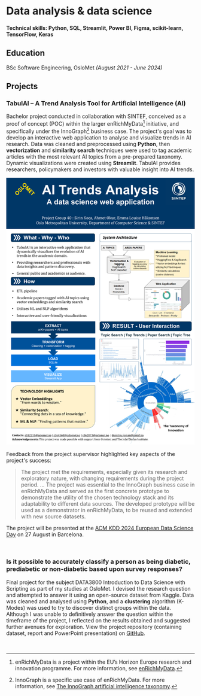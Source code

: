 # Data analysis & data science

#### Technical skills: Python, SQL, Streamlit, Power BI, Figma, scikit-learn, TensorFlow, Keras

## Education
BSc Software Engineering, OsloMet _(August 2021 - June 2024)_

## Projects
### TabulAI – A Trend Analysis Tool for Artificial Intelligence (AI)
Bachelor project conducted in collaboration with SINTEF, conceived as a proof of concept (POC) within the larger enRichMyData[^1] initiative, and specifically under the InnoGraph[^2] business case. The project's goal was to develop an interactive web application to analyse and visualize trends in AI research. Data was cleaned and preprocessed using **Python**, then  **vectorization** and **similarity search** techniques were used to tag academic articles with the most relevant AI topics from a pre-prepared taxonomy. Dynamic visualizations were created using **Streamlit**. TabulAI provides researchers, policymakers and investors with valuable insight into AI trends.  

<img src="/docs/assets/img/TabulAI-IT-Expo-Poster - 1.png" width=700>

Feedback from the project supervisor highlighted key aspects of the project's success:

> The project met the requirements, especially given its research and exploratory nature, with changing requirements during the project period. ... The project was essential to the InnoGraph business case in enRichMyData and served as the first concrete prototype to demonstrate the utility of the chosen technology stack and its adaptability to different data sources. The developed prototype will be used as a demonstrator in enRichMyData, to be reused and extended with new source datasets.

The project will be presented at the [ACM KDD 2024 European Data Science Day](https://aile3.ijs.si/dunja/EU-Day-KDD2024/index.html) on 27 August in Barcelona.

<br>

[^1]: enRichMyData is a project within the EU’s Horizon Europe research and innovation programme. For more information, see [enRichMyData](https://enrichmydata.eu/about-2/).

[^2]: InnoGraph is a specific use case of enRichMyData. For more information, see [The InnoGraph artificial 
intelligence taxonomy](https://www.ontotext.com/blog/the-innograph-artificial-intelligence-taxonomy/).


### Is it possible to accurately classify a person as being diabetic, prediabetic or non-diabetic based upon survey responses?
Final project for the subject DATA3800 Introduction to Data Science with Scripting as part of my studies at OsloMet. I devised the research question and attempted to answer it using an open-source dataset from Kaggle. Data was cleaned and analysed using **Python**, and a **clustering** algorithm (K-Modes) was used to try to discover distinct groups within the data. Although I was unable to definitively answer the question within the timeframe of the project, I reflected on the results obtained and suggested further avenues for exploration. View the project repository (containing dataset, report and PowerPoint presentation) on [GitHub](https://github.com/hakonem/DATA3800_project).

<br>
